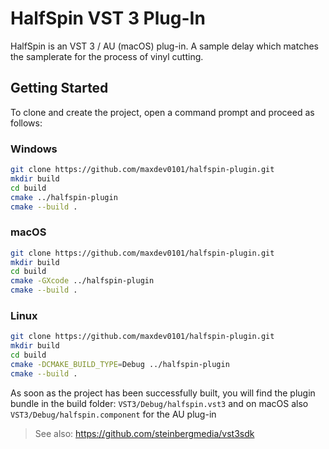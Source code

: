 # HalfSpin VST 3 Plug-In

HalfSpin is an VST 3 / AU (macOS) plug-in. 
A sample delay which matches the samplerate for the process of vinyl cutting.

## Getting Started

To clone and create the project, open a command prompt and proceed as follows:

### Windows

```sh
git clone https://github.com/maxdev0101/halfspin-plugin.git
mkdir build
cd build
cmake ../halfspin-plugin
cmake --build .
```

### macOS

```sh
git clone https://github.com/maxdev0101/halfspin-plugin.git
mkdir build
cd build
cmake -GXcode ../halfspin-plugin
cmake --build .
```

### Linux

```sh
git clone https://github.com/maxdev0101/halfspin-plugin.git
mkdir build
cd build
cmake -DCMAKE_BUILD_TYPE=Debug ../halfspin-plugin
cmake --build .
```

As soon as the project has been successfully built, you will find the plugin bundle in the build folder: ```VST3/Debug/halfspin.vst3``` and on macOS also ```VST3/Debug/halfspin.component``` for the AU plug-in

> See also: https://github.com/steinbergmedia/vst3sdk